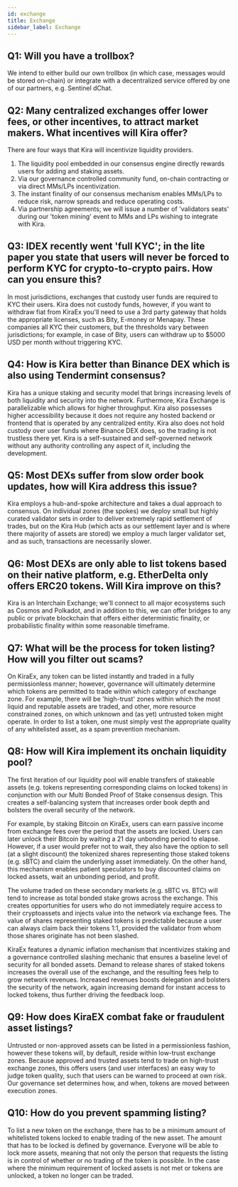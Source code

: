 ```yaml
---
id: exchange
title: Exchange
sidebar_label: Exchange
---
```


## Q1: Will you have a trollbox?

We intend to either build our own trollbox (in which case, messages would be stored on-chain) or integrate with a 
decentralized service offered by one of our partners, e.g. Sentinel dChat.

## Q2: Many centralized exchanges offer lower fees, or other incentives, to attract market makers. What incentives will Kira offer?

There are four ways that Kira will incentivize liquidity providers.

1. The liquidity pool embedded in our consensus engine directly rewards users for adding and staking assets.
2. Via our governance controlled community fund, on-chain contracting or via direct MMs/LPs incentivization.
3. The instant finality of our consensus mechanism enables MMs/LPs to reduce risk, narrow spreads and reduce operating costs.
4. Via partnership agreements; we will issue a number of 'validators seats' during our 'token mining' event to MMs and LPs wishing to integrate with Kira.

## Q3: IDEX recently went 'full KYC'; in the lite paper you state that users will never be forced to perform KYC for crypto-to-crypto pairs. How can you ensure this?

In most jurisdictions, exchanges that custody user funds are required to KYC their users. 
Kira does not custody funds, however, if you want to withdraw fiat from KiraEx you'll need 
to use a 3rd party gateway that holds the appropriate licenses, such as Bity, E-money or Menapay. 
These companies all KYC their customers, but the thresholds vary between jurisdictions; for 
example, in case of Bity, users can withdraw up to $5000 USD per month without triggering KYC.

## Q4: How is Kira better than Binance DEX which is also using Tendermint consensus?

Kira has a unique staking and security model that brings increasing levels of both liquidity and 
security into the network. Furthermore, Kira Exchange is parallelizable which allows for higher
throughput. Kira also possesses higher accessibility because it does not require any hosted
backend or frontend that is operated by any centralized entity. Kira also does not hold custody
over user funds where Binance DEX does, so the trading is not trustless there yet. Kira is a 
self-sustained and self-governed network without any authority controlling any aspect of it, 
including the development.

## Q5: Most DEXs suffer from slow order book updates, how will Kira address this issue?

Kira employs a hub-and-spoke architecture and takes a dual approach to consensus. On 
individual zones (the spokes) we deploy small but highly curated validator sets in order to deliver 
extremely rapid settlement of trades, but on the Kira Hub (which acts as our settlement layer and is 
where there majority of assets are stored) we employ a much larger validator set, and as such,
transactions are necessarily slower.

## Q6: Most DEXs are only able to list tokens based on their native platform, e.g. EtherDelta only offers ERC20 tokens. Will Kira improve on this?

Kira is an Interchain Exchange; we'll connect to all major ecosystems such as Cosmos and 
Polkadot, and in addition to this, we can offer bridges to any public or private blockchain 
that offers either deterministic finality, or probabilistic finality within some reasonable 
timeframe.

## Q7: What will be the process for token listing? How will you filter out scams?

On KiraEx, any token can be listed instantly and traded in a fully permissionless manner; however, governance 
will ultimately determine which tokens are permitted to trade within which category of exchange zone. For 
example, there will be 'high-trust' zones within which the most liquid and reputable assets are traded, 
and other, more resource constrained zones, on which unknown and (as yet) untrusted token might operate. 
In order to list a token, one must simply vest the appropriate quality of any whitelisted asset, as a 
spam prevention mechanism.

## Q8: How will Kira implement its onchain liquidity pool?

The first iteration of our liquidity pool will enable transfers of stakeable assets (e.g. tokens 
representing corresponding claims on locked tokens) in conjunction with our Multi Bonded
Proof of Stake consensus design. This creates a self-balancing system that increases 
order book depth and bolsters the overall security of the network.

For example, by staking Bitcoin on KiraEx, users can earn passive income from exchange fees
over the period that the assets are locked. Users can later unlock their Bitcoin by waiting a 21 day 
unbonding period to elapse. However, if a user would prefer not to wait, they also have the option 
to sell (at a slight discount) the tokenized shares representing those staked tokens (e.g. sBTC) 
and claim the underlying asset immediately. On the other hand, this mechanism enables patient 
speculators to buy discounted claims on locked assets, wait an unbonding period, and profit. 

The volume traded on these secondary markets (e.g. sBTC vs. BTC) will tend to increase as total bonded 
stake grows across the exchange. This creates opportunities for users who do not immediately require 
access to their cryptoassets and injects value into the network via exchange fees. The value of shares 
representing staked tokens is predictable because a user can always claim back their tokens 
1:1, provided the validator from whom those shares originate has not been slashed. 

KiraEx features a dynamic inflation mechanism that incentivizes staking and a governance controlled slashing 
mechanic that ensures a baseline level of security for all bonded assets. Demand to release shares of staked tokens 
increases the overall use of the exchange, and the resulting fees help to grow network revenues. Increased revenues 
boosts delegation and bolsters the security of the network, again increasing demand for instant access to locked tokens, 
thus further driving the feedback loop.

## Q9: How does KiraEX combat fake or fraudulent asset listings?

Untrusted or non-approved assets can be listed in a permissionless fashion, however these 
tokens will, by default, reside within low-trust exchange zones. Because approved and trusted 
assets tend to trade on high-trust exchange zones, this offers users (and user interfaces) an easy 
way to judge token quality, such that users can be warned to proceed at own risk. Our governance set 
determines how, and when, tokens are moved between execution zones.

## Q10: How do you prevent spamming listing?

To list a new token on the exchange, there has to be a minimum amount of
whitelisted tokens locked to enable trading of the new asset. The amount that has to be
locked is defined by governance. Everyone will be able to lock more assets, meaning that
not only the person that requests the listing is in control of whether or no trading of the token is
possible. In the case where the minimum requirement of locked assets is not met or tokens are
unlocked, a token no longer can be traded.
